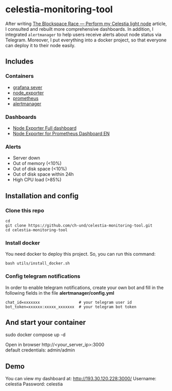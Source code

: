 # celestia-monitoring-tool

After writing [The Blockspace Race — Perform my Celestia light node](https://medium.com/@batuoc90/the-blockspace-race-perform-my-celestia-light-node-1f70c24ec866) article, I consulted and rebuilt more comprehensive dashboards. In addition, I integrated `alertmanager` to help users receive alerts about node status via Telegram. Moreover, I put everything into a docker project, so that everyone can deploy it to their node easily.

## Includes
### Containers
- [grafana sever](https://hub.docker.com/r/grafana/grafana)
- [node_exporter](https://hub.docker.com/r/prom/node-exporter)
- [prometheus](https://hub.docker.com/r/prom/prometheus)
- [alertmanager](https://hub.docker.com/r/prom/alertmanager)


### Dashboards
- [Node Exporter Full dashboard](https://github.com/rfrail3/grafana-dashboards)
- [Node Exporter for Prometheus Dashboard EN](https://github.com/starsliao/Prometheus/tree/master/node_exporter)

### Alerts

- Server down
- Out of memory (<10%)
- Out of disk space (<10%)
- Out of disk space within 24h
- High CPU load (>85%)

## Installation and config
### Clone this repo
```
cd
git clone https://github.com/ch-und/celestia-monitoring-tool.git
cd celestia-monitoring-tool
```

### Install docker
You need docker to deploy this project. So, you can run this command:
```
bash utils/install_docker.sh
```

### Config telegram notifications
In order to enable telegram notifications, create your own bot and fill in the following fields in the file <b>alertmanager/config.yml</b>
```
chat_id=xxxxxxx                 # your telegram user id
bot_token=xxxxxx:xxxxx_xxxxxxx  # your telegram bot token
```

## And start your container
sudo docker compose up -d

Open in browser http://<your_server_ip>:3000 <br>
default credentials: admin/admin

## Demo

You can view my dashboard at:
http://193.30.120.228:3000/
Username: celestia
Password: celestia